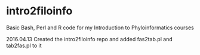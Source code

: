 # intro2filoinfo
Basic Bash, Perl and R code for my Introduction to Phyloinformatics courses

2016.04.13 Created the intro2filoinfo repo and added fas2tab.pl and tab2fas.pl to it
